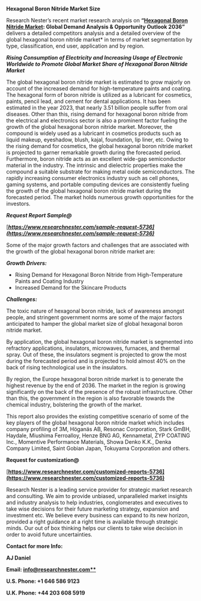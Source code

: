 ﻿**Hexagonal Boron Nitride Market Size** 

Research Nester’s recent market research analysis on **“[Hexagonal Boron Nitride Market](https://www.researchnester.com/reports/hexagonal-boron-nitride-market/5736): Global Demand Analysis & Opportunity Outlook 2036”** delivers a detailed competitors analysis and a detailed overview of the global hexagonal boron nitride market* in terms of market segmentation by type, classification, end user, application and by region. 

***Rising Consumption of Electricity and Increasing Usage of Electronic Worldwide to Promote Global Market Share of Hexagonal Boron Nitride Market***

The global hexagonal boron nitride market is estimated to grow majorly on account of the increased demand for high-temperature paints and coating. The hexagonal form of boron nitride is utilized as a lubricant for cosmetics, paints, pencil lead, and cement for dental applications. It has been estimated in the year 2023, that nearly 3.51 billion people suffer from oral diseases. Other than this, rising demand for hexagonal boron nitride from the electrical and electronics sector is also a prominent factor fueling the growth of the global hexagonal boron nitride market. Moreover, the compound is widely used as a lubricant in cosmetics products such as liquid makeup, eyeshadow, blush, kajal, foundation, lip liner, etc. Owing to the rising demand for cosmetics, the global hexagonal boron nitride market is projected to garner remarkable growth during the forecasted period. Furthermore, boron nitride acts as an excellent wide-gap semiconductor material in the industry. The intrinsic and dielectric properties make the compound a suitable substrate for making metal oxide semiconductors. The rapidly increasing consumer electronics industry such as cell phones, gaming systems, and portable computing devices are consistently fueling the growth of the global hexagonal boron nitride market during the forecasted period. The market holds numerous growth opportunities for the investors. 

***Request Report Sample@***

[***https://www.researchnester.com/sample-request-5736](https://www.researchnester.com/sample-request-5736)*** 

Some of the major growth factors and challenges that are associated with the growth of the global hexagonal boron nitride market are:

***Growth Drivers:***

- Rising Demand for Hexagonal Boron Nitride from High-Temperature Paints and Coating Industry 
- Increased Demand for the Skincare Products 

***Challenges:***

The toxic nature of hexagonal boron nitride, lack of awareness amongst people, and stringent government norms are some of the major factors anticipated to hamper the global market size of global hexagonal boron nitride market. 

By application, the global hexagonal boron nitride market is segmented into refractory applications, insulators, microwaves, furnaces, and thermal spray. Out of these, the insulators segment is projected to grow the most during the forecasted period and is projected to hold almost 40% on the back of rising technological use in the insulators. 

By region, the Europe hexagonal boron nitride market is to generate the highest revenue by the end of 2036. The market in the region is growing significantly on the back of the presence of the robust infrastructure. Other than this, the government in the region is also favorable towards the chemical industry, bolstering the growth of the market. 

This report also provides the existing competitive scenario of some of the key players of the global hexagonal boron nitride market which includes company profiling of 3M, Höganäs AB, Resonac Corporation, Stark GmBH, Haydale, Miushima Ferroalloy, Henze BNG AG, Kennametal, ZYP COATING Inc., Momentive Performance Materials, Showa Denko K.K., Denka Company Limited, Saint Gobian Japan, Tokuyama Corporation and others.      

**Request for customization@**  

[**https://www.researchnester.com/customized-reports-5736](https://www.researchnester.com/customized-reports-5736)** 

Research Nester is a leading service provider for strategic market research and consulting. We aim to provide unbiased, unparalleled market insights and industry analysis to help industries, conglomerates and executives to take wise decisions for their future marketing strategy, expansion and investment etc. We believe every business can expand to its new horizon, provided a right guidance at a right time is available through strategic minds. Our out of box thinking helps our clients to take wise decision in order to avoid future uncertainties.

**Contact for more Info:**

**AJ Daniel**

**Email: [info@researchnester.com**](mailto:info@researchnester.com)**

**U.S. Phone: +1 646 586 9123** 

**U.K. Phone: +44 203 608 5919**

